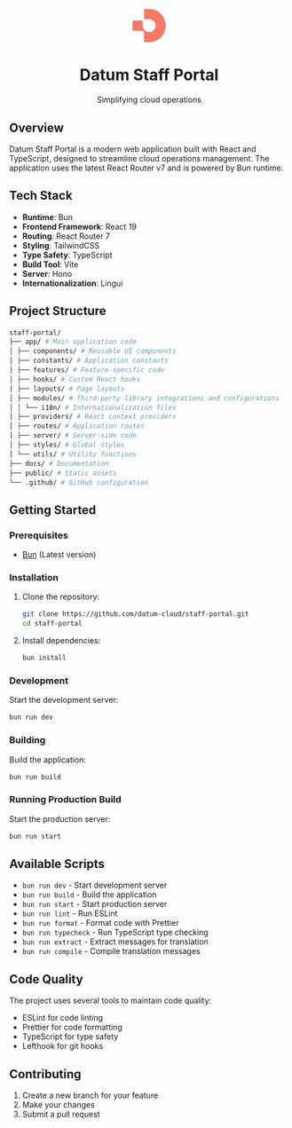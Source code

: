 <p align="center">
  <img width="60px" src="docs/assets/logo.png">
  
  <h1 align="center">Datum Staff Portal</h1>
  
  <p align="center">
    Simplifying cloud operations
  </p>
</p>

## Overview

Datum Staff Portal is a modern web application built with React and TypeScript, designed to streamline cloud operations management. The application uses the latest React Router v7 and is powered by Bun runtime.

## Tech Stack

- **Runtime**: Bun
- **Frontend Framework**: React 19
- **Routing**: React Router 7
- **Styling**: TailwindCSS
- **Type Safety**: TypeScript
- **Build Tool**: Vite
- **Server**: Hono
- **Internationalization**: Lingui

## Project Structure

```bash
staff-portal/
├── app/ # Main application code
│ ├── components/ # Reusable UI components
│ ├── constants/ # Application constants
│ ├── features/ # Feature-specific code
│ ├── hooks/ # Custom React hooks
│ ├── layouts/ # Page layouts
│ ├── modules/ # Third-party library integrations and configurations
│ │ └── i18n/ # Internationalization files
│ ├── providers/ # React context providers
│ ├── routes/ # Application routes
│ ├── server/ # Server-side code
│ ├── styles/ # Global styles
│ └── utils/ # Utility functions
├── docs/ # Documentation
├── public/ # Static assets
└── .github/ # GitHub configuration
```

## Getting Started

### Prerequisites

- [Bun](https://bun.sh/) (Latest version)

### Installation

1. Clone the repository:

   ```bash
   git clone https://github.com/datum-cloud/staff-portal.git
   cd staff-portal
   ```

2. Install dependencies:
   ```bash
   bun install
   ```

### Development

Start the development server:

```bash
bun run dev
```

### Building

Build the application:

```bash
bun run build
```

### Running Production Build

Start the production server:

```bash
bun run start
```

## Available Scripts

- `bun run dev` - Start development server
- `bun run build` - Build the application
- `bun run start` - Start production server
- `bun run lint` - Run ESLint
- `bun run format` - Format code with Prettier
- `bun run typecheck` - Run TypeScript type checking
- `bun run extract` - Extract messages for translation
- `bun run compile` - Compile translation messages

## Code Quality

The project uses several tools to maintain code quality:

- ESLint for code linting
- Prettier for code formatting
- TypeScript for type safety
- Lefthook for git hooks

## Contributing

1. Create a new branch for your feature
2. Make your changes
3. Submit a pull request
